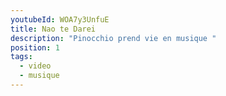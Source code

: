 ```yaml
---
youtubeId: WOA7y3UnfuE
title: Nao te Darei
description: "Pinocchio prend vie en musique "
position: 1
tags:
  - video
  - musique
---
```

